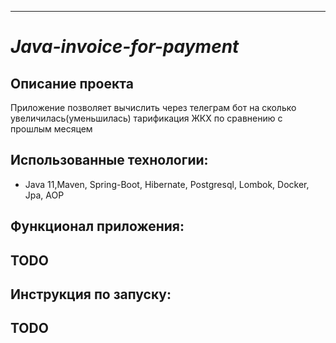 ---

# *Java-invoice-for-payment*

Описание проекта
-
Приложение позволяет вычислить через телеграм бот на сколько увеличилась(уменьшилась) тарификация ЖКХ по сравнению с прошлым месяцем

Использованные технологии:
-

- Java 11,Maven, Spring-Boot, Hibernate, Postgresql, Lombok, Docker, Jpa, AOP

Функционал приложения:
-
TODO
-
Инструкция по запуску:
-
TODO
-
